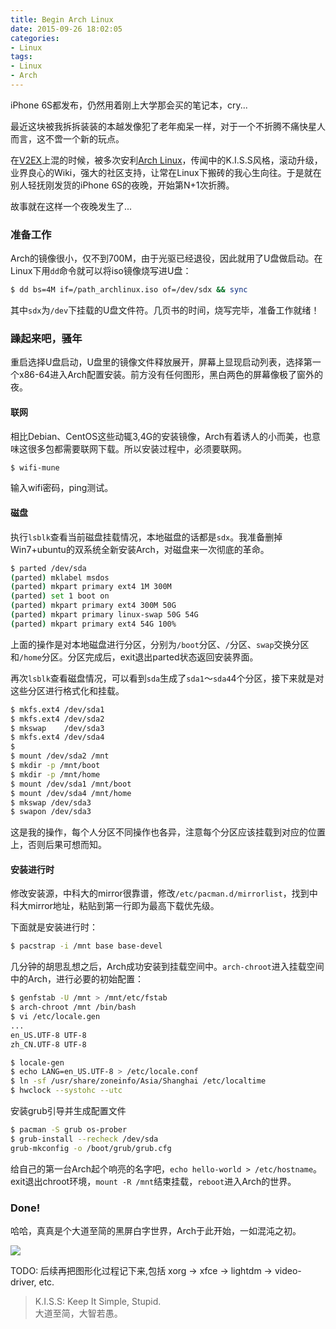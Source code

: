 ```yaml
---
title: Begin Arch Linux
date: 2015-09-26 18:02:05
categories:
- Linux
tags:
- Linux
- Arch
---
```

iPhone 6S都发布，仍然用着刚上大学那会买的笔记本，cry...

最近这块被我拆拆装装的本越发像犯了老年痴呆一样，对于一个不折腾不痛快星人而言，这不啻一个新的玩点。

在[V2EX](https://www.v2ex.com/)上混的时候，被多次安利[Arch Linux](https://www.archlinux.org)，传闻中的K.I.S.S风格，滚动升级，业界良心的Wiki，强大的社区支持，让常在Linux下搬砖的我心生向往。于是就在别人轻抚刚发货的iPhone 6S的夜晚，开始第N+1次折腾。

故事就在这样一个夜晚发生了...

### 准备工作

Arch的镜像很小，仅不到700M，由于光驱已经退役，因此就用了U盘做启动。在Linux下用`dd`命令就可以将iso镜像烧写进U盘：
```sh
$ dd bs=4M if=/path_archlinux.iso of=/dev/sdx && sync
```
其中`sdx`为`/dev`下挂载的U盘文件符。几页书的时间，烧写完毕，准备工作就绪！

### 躁起来吧，骚年

重启选择U盘启动，U盘里的镜像文件释放展开，屏幕上显现启动列表，选择第一个x86-64进入Arch配置安装。前方没有任何图形，黑白两色的屏幕像极了窗外的夜。

#### 联网
相比Debian、CentOS这些动辄3,4G的安装镜像，Arch有着诱人的小而美，也意味这很多包都需要联网下载。所以安装过程中，必须要联网。
```sh
$ wifi-mune
```
输入wifi密码，ping测试。

#### 磁盘
执行`lsblk`查看当前磁盘挂载情况，本地磁盘的话都是`sdx`。我准备删掉Win7+ubuntu的双系统全新安装Arch，对磁盘来一次彻底的革命。
```sh
$ parted /dev/sda
(parted) mklabel msdos
(parted) mkpart primary ext4 1M 300M
(parted) set 1 boot on
(parted) mkpart primary ext4 300M 50G
(parted) mkpart primary linux-swap 50G 54G
(parted) mkpart primary ext4 54G 100%
```
上面的操作是对本地磁盘进行分区，分别为`/boot`分区、`/`分区、`swap`交换分区和`/home`分区。分区完成后，exit退出parted状态返回安装界面。

再次`lsblk`查看磁盘情况，可以看到`sda`生成了`sda1`～`sda4`4个分区，接下来就是对这些分区进行格式化和挂载。
```sh
$ mkfs.ext4 /dev/sda1
$ mkfs.ext4 /dev/sda2
$ mkswap    /dev/sda3
$ mkfs.ext4 /dev/sda4
$
$ mount /dev/sda2 /mnt
$ mkdir -p /mnt/boot
$ mkdir -p /mnt/home
$ mount /dev/sda1 /mnt/boot
$ mount /dev/sda4 /mnt/home
$ mkswap /dev/sda3
$ swapon /dev/sda3
```
这是我的操作，每个人分区不同操作也各异，注意每个分区应该挂载到对应的位置上，否则后果可想而知。

#### 安装进行时

修改安装源，中科大的mirror很靠谱，修改`/etc/pacman.d/mirrorlist`，找到中科大mirror地址，粘贴到第一行即为最高下载优先级。

下面就是安装进行时：
```sh
$ pacstrap -i /mnt base base-devel
```
几分钟的胡思乱想之后，Arch成功安装到挂载空间中。`arch-chroot`进入挂载空间中的Arch，进行必要的初始配置：
```sh
$ genfstab -U /mnt > /mnt/etc/fstab
$ arch-chroot /mnt /bin/bash
$ vi /etc/locale.gen
...
en_US.UTF-8 UTF-8
zh_CN.UTF-8 UTF-8

$ locale-gen
$ echo LANG=en_US.UTF-8 > /etc/locale.conf
$ ln -sf /usr/share/zoneinfo/Asia/Shanghai /etc/localtime
$ hwclock --systohc --utc
```

安装grub引导并生成配置文件
```sh
$ pacman -S grub os-prober
$ grub-install --recheck /dev/sda
grub-mkconfig -o /boot/grub/grub.cfg
```

给自己的第一台Arch起个响亮的名字吧，`echo hello-world > /etc/hostname`。exit退出chroot环境，`mount -R /mnt`结束挂载，`reboot`进入Arch的世界。

### Done!

哈哈，真真是个大道至简的黑屏白字世界，Arch于此开始，一如混沌之初。

![](https://i.imgur.com/BBzfW3H.png)

TODO: 后续再把图形化过程记下来,包括 xorg -> xfce -> lightdm -> video-driver, etc.

> K.I.S.S: Keep It Simple, Stupid.   
> 大道至简，大智若愚。   
